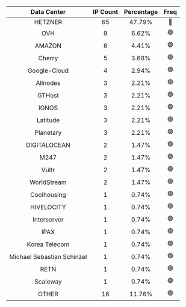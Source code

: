 | Data Center | IP Count | Percentage | Freq |
|:------------:|:--------:|:-----------:|:-----:|
| HETZNER | 65 | 47.79% | 🔴 |
| OVH | 9 | 6.62% | 🟢 |
| AMAZON | 6 | 4.41% | 🟢 |
| Cherry | 5 | 3.68% | 🟢 |
| Google-Cloud | 4 | 2.94% | 🟢 |
| Allnodes | 3 | 2.21% | 🟢 |
| GTHost | 3 | 2.21% | 🟢 |
| IONOS | 3 | 2.21% | 🟢 |
| Latitude | 3 | 2.21% | 🟢 |
| Planetary | 3 | 2.21% | 🟢 |
| DIGITALOCEAN | 2 | 1.47% | 🟢 |
| M247 | 2 | 1.47% | 🟢 |
| Vultr | 2 | 1.47% | 🟢 |
| WorldStream | 2 | 1.47% | 🟢 |
| Coolhousing | 1 | 0.74% | 🟢 |
| HIVELOCITY | 1 | 0.74% | 🟢 |
| Interserver | 1 | 0.74% | 🟢 |
| IPAX | 1 | 0.74% | 🟢 |
| Korea Telecom | 1 | 0.74% | 🟢 |
| Michael Sebastian Schinzel | 1 | 0.74% | 🟢 |
| RETN | 1 | 0.74% | 🟢 |
| Scaleway | 1 | 0.74% | 🟢 |
| OTHER | 16 | 11.76% | 🟢 |